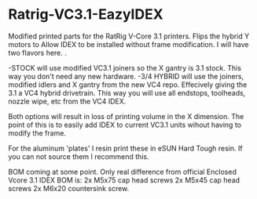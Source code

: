 # Ratrig-VC3.1-EazyIDEX
Modified printed parts for the RatRig V-Core 3.1 printers. Flips the hybrid Y motors to Allow IDEX to be installed without frame modification. I will have two flavors here. .

-STOCK will use modified VC3.1 joiners so the X gantry is 3.1 stock. This way you don't need any new hardware.
-3/4 HYBRID will use the joiners, modified idlers and X gantry from the new VC4 repo. Effecively giving the 3.1 a VC4 hybrid drivetrain. This way you will use all endstops, toolheads, nozzle wipe, etc from the VC4 IDEX. 

Both options will result in loss of printing volume in the X dimension. The point of this is to easily add IDEX to current VC3.1 units wihout having to modify the frame.

For the aluminum 'plates' I resin print these in eSUN Hard Tough resin. If you can not source them I recommend this.

BOM coming at some point. Only real difference from official Enclosed Vcore 3.1 IDEX BOM is: 
2x M5x75 cap head screws
2x M5x45 cap head screws
2x M6x20 countersink screw.

